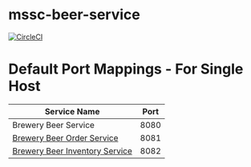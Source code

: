 # mssc-beer-service
[![CircleCI](https://circleci.com/gh/AnsonRaphael/mssc-beer-service/tree/master.svg?style=svg)](https://circleci.com/gh/AnsonRaphael/mssc-beer-service/tree/master)



# Default Port Mappings - For Single Host
| Service Name | Port | 
| --------| -----|
| Brewery Beer Service | 8080 |
| [Brewery Beer Order Service](https://github.com/springframeworkguru/mssc-beer-order-service) | 8081 |
| [Brewery Beer Inventory Service](https://github.com/springframeworkguru/mssc-beer-inventory-service) | 8082 |